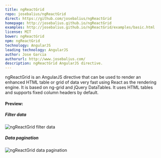```yaml
---
title: ngReactGrid
repo: josebalius/ngReactGrid
direct: https://github.com/josebalius/ngReactGrid
homepage: http://josebalius.github.io/ngReactGrid
examples: http://josebalius.github.io/ngReactGrid/examples/basic.html
license: MIT
bower: ngReactGrid
npm: ngReactGrid
technology: AngularJS
leading technology: AngularJS
author: Jose Garcia
authorurl: http://www.josebalius.com/
description: ngReactGrid AngularJS directive.
---
```


ngReactGrid is an AngularJS directive that can be used to render an enhanced HTML table or grid of data very fast using React as the rendering engine. It is based on ng-grid and jQuery DataTables. It uses HTML tables and supports fixed column headers by default.

#### Preview:

##### Filter data
![ngReactGrid filter data](/images/libraries/ngreactgrid/ngreactgrid-filtering-example.png "ngReactGrid filter data")

##### Data pagination
![ngReactGrid data pagination](/images/libraries/ngreactgrid/ngreactgrid-sorting-with-paginaton.png "ngReactGrid data pagination")
